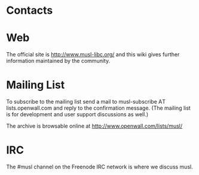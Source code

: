 # Contacts

# Web

The official site is http://www.musl-libc.org/ and this wiki gives further
information maintained by the community.

# Mailing List

To subscribe to the mailing list send a mail to musl-subscribe ΑT
lists.openwall.com and reply to the confirmation message. (The mailing list is
for development and user support discussions as well.)

The archive is browsable online at http://www.openwall.com/lists/musl/

# IRC

The #musl channel on the Freenode IRC network is where we discuss musl.

